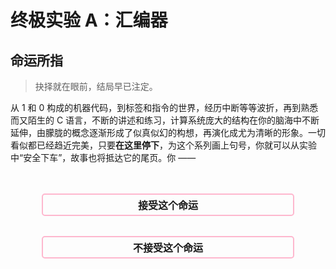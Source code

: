 # 终极实验 A：汇编器

## 命运所指

> 抉择就在眼前，结局早已注定。

从 1 和 0 构成的机器代码，到标签和指令的世界，经历中断等等波折，再到熟悉而又陌生的 C 语言，不断的讲述和练习，计算系统庞大的结构在你的脑海中不断延伸，由朦胧的概念逐渐形成了似真似幻的构想，再演化成尤为清晰的形象。一切看似都已经趋近完美，只要**在这里停下**，为这个系列画上句号，你就可以从实验中“安全下车”，故事也将抵达它的尾页。你 ——

<style>
    .btn {
        background-color: rgba(255, 180, 220, 0);
        width: 80%; 
        border: 2px solid; 
        border-color: rgb(255, 154, 187, 0.7); 
        border-radius: 5px;
        color: inherit; 
        text-align: center;
        padding-top: 0.25rem;
        padding-bottom: 0.25rem;
        font-weight: bold;
        font-size: 1rem;
        transition: 200ms;
        cursor: pointer;
    }

    .btn:hover {
        border-color: #fff0b3;
        box-shadow: 0px 0px 10px #fff0b3;
    }
</style>

<script>


function acceptThat() {
    document.querySelectorAll("button.btn").forEach(e=>e.parentNode.remove());
    document.getElementById("t-accept").style.display = "initial";
    sessionStorage.setItem("op.final", "accept")
}

function rejectThat() {
    document.querySelectorAll("button.btn").forEach(e=>e.parentNode.remove());
    document.getElementById("t-reject").style.display = "initial";
    sessionStorage.setItem("op.final", "reject")
}

window.acceptThat = acceptThat
window.rejectThat = rejectThat
window.finalOp = sessionStorage.getItem("op.final")

if(window.finalOp == "accept") acceptThat()
if(window.finalOp == "reject") rejectThat()
</script>

<div style="display: flex; justify-content: center; width: 100%; margin-top: 3rem;">
<button class="btn" onclick="acceptThat()">
接受这个命运
</button>
</div>

<div style="display: flex; justify-content: center; width: 100%; margin-top: 2rem; margin-bottom: 3rem;">
<button class="btn" onclick="rejectThat()">
不接受这个命运
</button>
</div>

<script>

</script>

<div style="display: none;" id="t-accept">

**接受这个命运。**

> 岁久人无千日好，春深花有几时红？

尾页已至，作家放下手中的笔，将结尾留给读者自作想象。在这里结束，倒也不失为一桩美谈。翻过封底，故事看似已然圆满，今后的事，你我都已知晓。

[退出至首页](/Labs/README)

</div>

<div style="display: none;" id="t-reject">

**不接受这个命运。**

> 莫嫌举世无知己，未有庸人不忌才。

描绘的画笔不曾停歇，构想的修辞流淌不竭，作家正将故事引上另一条路。有人欣喜，期待着尾页上的新章节；有人畏惧，担忧这临门一脚的变数。今后的事，我们尚不可知。

## 背景

每一行代码都诉说着你的构想，那些构想组成了新的篇章。只要按下“汇编”按钮，就能将构想即刻变成现实。但为什么呢？你将视线投向汇编代码的身后，名为**汇编器**的程序 —— LC3XT Loli，正在尽职尽责地将每一条指令翻译成机器能够理解的语言。在过去如此，在那个“到此为止”的分支也是如此。可是，你打破了既有的计划，开辟了一条新路线。在这个故事里，Loli 并不存在。为了编织这段新的故事，你必须**亲自讲述**，亲自将你的构想描绘为现实。

## 任务目标

设计、创建、测试并部署一个 LC-3 汇编器。

- 对于每一段语法合规的汇编代码，你的汇编器需要正确生成汇编代码。

- 对于存在错误的程序，不做任何要求。汇编器可以报告错误，也可以在缺少数据的情况下尝试完成汇编。

## 规范的 LC-3 语法

在本实验中，所使用的 LC-3 语法为规范语法，满足以下条件：

- 每行只能包含以下四种内容之一：
  
  - 空白符（空格、制表符、换行符等）
  
  - 单一的标签
  
  - 不带标签的指令
  
  - 带有一个标签的指令

- 指令不会分拆到多行中。

- 操作码和操作数的大小写**可能不定**。

- 操作数之间均以逗号 `,` 分隔，**可能不含空格**。

- `.BLKW` 将不会使用带有前缀的立即数。

- 标签可以包含**连续的任意多个非空白字符**。

- 分号可能出现在字符串内，此时**不将其视为注释**。

除语法的规范外，汇编程序也保证所使用到的资源符合 LC-3 机器的限制，包括寄存器编号和立即数范围。

## 快速开始

实现一个具备诊断功能的、宽容的汇编器是很困难的，即便是只解析规范的程序，要编写相应的程序也是不容易的。你可以选择从头开始，自行设计和构建程序，但这有些麻烦，特别是如果你还不知道如何进行软件工程中的常见操作，如单元测试等。幸运的是，你并不需要具备相关的知识（至少不是必须现在）就能完成这个项目，只需要使用我们提供的**快速开始模板（Quick Start Boilerplate）**。

?> 虽然模板常被称为**框架（Framework）**，但二者有本质上的区别。框架通常是作为单独的软件包发行的，你可以在自己的项目中使用框架来构建程序。相对应的，模板已经提供了部分代码，而你只需要进行一些补全工作。

我们针对一些语言，提供以下的模板，你可以从中任选一个来完成这个项目：

- Kotlin
  
  这个基于 Kotlin 和 JVM 的模板能让你以最舒适的方式完成这个汇编器，并享受到业界领先编程语言的性能与便利。

- TypeScript 和 JavaScript
  
  这个基于 Node.js 的模板是经由 Loli 的源代码裁剪而来的，以便于你了解 JavaScript 这样一门适用于各个领域的语言。

- Python
  
  这个基于 Python 的模板精简而灵活，并且不需要太多的配置就能开始使用。

- C 和 C++
  
  这个基于 C++ 的模板保留了该实验传统的风格，旨在向有挑战精神的读者展示经典的程序设计艺术。

?> 如果你不确定要使用哪个模板，推荐你使用 Kotlin，Kotlin 模板所需的代码量最少，调试起来最容易，并且我们已经为这门语言准备了配套的教学（请参见左侧的导航栏）。

这些模板的结构大致相似，但在细节上却又有差距，在选用你的模板后，请先阅读它的文档。

---

</div>
